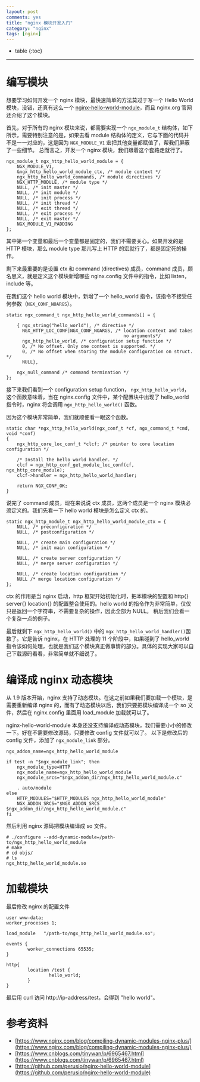 ```yaml
---
layout: post
comments: yes
title: "nginx 模块开发入门"
category: "nginx"
tags: [nginx]
---
```


* table
{:toc}
***

# 编写模块

想要学习如何开发一个 nginx 模块，最快速简单的方法莫过于写一个 Hello World 模块，没错，还真有这么一个 [nginx-hello-world-module](https://github.com/perusio/nginx-hello-world-module)，而且 nginx.org 官网还介绍了这个模块。

首先，对于所有的 nginx 模块来说，都需要实现一个 `ngx_module_t` 结构体，如下所示，需要特别注意的是，如果去看 module 结构体的定义，它与下面的代码并不是一一对应的，这是因为 `NGX_MODULE_V1` 宏把其他变量都赋值了，帮我们屏蔽了一些细节。 总而言之，开发一个 nginx 模块，我们跟着这个套路走就行了。

```
ngx_module_t ngx_http_hello_world_module = {
    NGX_MODULE_V1,
    &ngx_http_hello_world_module_ctx, /* module context */
    ngx_http_hello_world_commands, /* module directives */
    NGX_HTTP_MODULE, /* module type */
    NULL, /* init master */
    NULL, /* init module */
    NULL, /* init process */
    NULL, /* init thread */
    NULL, /* exit thread */
    NULL, /* exit process */
    NULL, /* exit master */
    NGX_MODULE_V1_PADDING
};
```

其中第一个变量和最后一个变量都是固定的，我们不需要关心。如果开发的是 HTTP 模块，那么 module type 那儿写上 HTTP 的宏就行了，都是固定死的操作。

剩下来最重要的是设置 ctx 和 command (directives) 成员，command 成员，顾名思义，就是定义这个模块新增哪些 nginx.config 文件中的指令，比如 listen，include 等。

在我们这个 hello world 模块中，新增了一个 hello_world 指令，该指令不接受任何参数（`NGX_CONF_NOARGS`）。

```
static ngx_command_t ngx_http_hello_world_commands[] = {

    { ngx_string("hello_world"), /* directive */
      NGX_HTTP_LOC_CONF|NGX_CONF_NOARGS, /* location context and takes
                                            no arguments*/
      ngx_http_hello_world, /* configuration setup function */
      0, /* No offset. Only one context is supported. */
      0, /* No offset when storing the module configuration on struct. */
      NULL},

    ngx_null_command /* command termination */
};
```

接下来我们看到一个 configuration setup function， `ngx_http_hello_world`，这个函数意味着，当在 nginx.config 文件中，某个配置块中出现了 hello_world 指令时，nginx 将会调用 `ngx_http_hello_world()` 函数。

因为这个模块非常简单，我们就顺便看一眼这个函数。

```
static char *ngx_http_hello_world(ngx_conf_t *cf, ngx_command_t *cmd, void *conf)
{
    ngx_http_core_loc_conf_t *clcf; /* pointer to core location configuration */

    /* Install the hello world handler. */
    clcf = ngx_http_conf_get_module_loc_conf(cf, ngx_http_core_module);
    clcf->handler = ngx_http_hello_world_handler;

    return NGX_CONF_OK;
} 
```

说完了 command 成员，现在来说说 ctx 成员，这两个成员是一个 nginx 模块必须定义的。我们先看一下 hello world 模块是怎么定义 ctx 的。

```
static ngx_http_module_t ngx_http_hello_world_module_ctx = {
    NULL, /* preconfiguration */
    NULL, /* postconfiguration */

    NULL, /* create main configuration */
    NULL, /* init main configuration */

    NULL, /* create server configuration */
    NULL, /* merge server configuration */

    NULL, /* create location configuration */
    NULL /* merge location configuration */
};
```

ctx 的作用是当 nginx 启动，http 框架开始初始化时，把本模块的配置和 http{} server{} location{} 的配置整合使用的。hello world 的指令作为非常简单，仅仅只是返回一个字符串，不需要复杂的操作，因此全部为 NULL。 稍后我们会看一个复杂一点的例子。

最后就剩下 `ngx_http_hello_world()` 中的 `ngx_http_hello_world_handler()`函数了。它是告诉 nginx，在 HTTP 处理的 11 个阶段中，如果碰到了 hello_world 指令该如何处理，也就是我们这个模块真正做事情的部分。具体的实现大家可以自己下载源码看看，非常简单就不细说了。


# 编译成 nginx 动态模块

从 1.9 版本开始，nginx 支持了动态模块。在这之前如果我们要加载一个模块，是需要重新编译 nginx 的，而有了动态模块以后，我们只要把模块编译成一个 so 文件，然后在 nginx.config 里面用 load_module 加载就可以了。

nginx-hello-world-module 本身还没支持编译成动态模块，我们需要小小的修改一下。好在不需要修改源码，只要修改 config 文件就可以了。 以下是修改后的 config 文件，添加了 `ngx_module_link` 部分。

```
ngx_addon_name=ngx_http_hello_world_module

if test -n "$ngx_module_link"; then
    ngx_module_type=HTTP
    ngx_module_name=ngx_http_hello_world_module
    ngx_module_srcs="$ngx_addon_dir/ngx_http_hello_world_module.c"

    . auto/module
else
    HTTP_MODULES="$HTTP_MODULES ngx_http_hello_world_module"
    NGX_ADDON_SRCS="$NGX_ADDON_SRCS $ngx_addon_dir/ngx_http_hello_world_module.c"
fi
```

然后利用 nginx 源码把模块编译成 so 文件。

```
# ./configure --add-dynamic-module=/path-to/ngx_http_hello_world_module
# make 
# cd objs/
# ls 
ngx_http_hello_world_module.so
```

# 加载模块

最后修改 nginx 的配置文件

```
user www-data;
worker_processes 1;

load_module   "/path-to/ngx_http_hello_world_module.so";

events {
        worker_connections 65535;
}

http{
        location /test {
                hello_world;
        }
}
```

最后用 curl 访问 http://ip-address/test，会得到 "hello world"。



# 参考资料
- [https://www.nginx.com/blog/compiling-dynamic-modules-nginx-plus/](https://www.nginx.com/blog/compiling-dynamic-modules-nginx-plus/)
- [https://www.cnblogs.com/tinywan/p/6965467.html](https://www.cnblogs.com/tinywan/p/6965467.html)
- [https://github.com/perusio/nginx-hello-world-module](https://github.com/perusio/nginx-hello-world-module)




